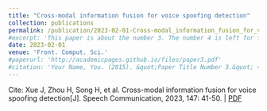 ```yaml
---
title: "Cross-modal information fusion for voice spoofing detection"
collection: publications
permalink: /publication/2023-02-01-Cross-modal_information_fusion_for_voice_spoofing_detection
#excerpt: 'This paper is about the number 3. The number 4 is left for future work.'
date: 2023-02-01
venue: 'Front. Comput. Sci.'
#paperurl: 'http://academicpages.github.io/files/paper3.pdf'
#citation: 'Your Name, You. (2015). &quot;Paper Title Number 3.&quot; <i>Journal 1</i>. 1(3).'
---
```


Cite: Xue J, Zhou H, Song H, et al. Cross-modal information fusion for voice spoofing detection[J]. Speech Communication, 2023, 147: 41-50. \| [PDF](https://www.sciencedirect.com/science/article/abs/pii/S0167639323000109)
